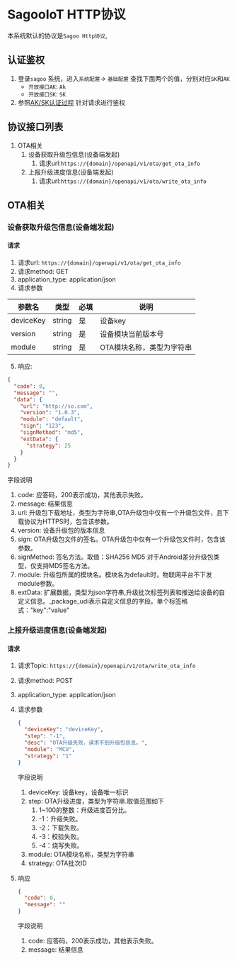 # SagooIoT HTTP协议

本系统默认的协议是`Sagoo Http协议`,

## 认证鉴权

1. 登录`sagoo` 系统，进入`系统配置`-> `基础配置` 查找下面两个的值，分别对应`SK`和`AK`
    - `开放接口AK`: `Ak`
    - `开放接口SK`: `SK`
2. 参照[AK/SK认证过程](https://iotdoc.sagoo.cn/develop/openapi/start.html#ak-sk%E8%AE%A4%E8%AF%81%E8%BF%87%E7%A8%8B) 针对请求进行鉴权

## 协议接口列表

1. OTA相关
    1. 设备获取升级包信息(设备端发起)
        1. 请求url:`https://{domain}/openapi/v1/ota/get_ota_info`
    2. 上报升级进度信息(设备端发起)
        1. 请求url:`https://{domain}/openapi/v1/ota/write_ota_info`

## OTA相关

### 设备获取升级包信息(设备端发起)

#### 请求

1. 请求url: `https://{domain}/openapi/v1/ota/get_ota_info`
2. 请求method: GET
3. application_type: application/json
4. 请求参数

| 参数名       | 类型     | 必填 | 说明             |
|-----------|--------|----|----------------|
| deviceKey | string | 是  | 设备key          |
| version   | string | 是  | 设备模块当前版本号      |
| module    | string | 是  | OTA模块名称，类型为字符串 |

5. 响应:

```json
{
  "code": 0,
  "message": "",
  "data": {
    "url": "http://so.com",
    "version": "1.0.3",
    "module": "default",
    "sign": "123",
    "signMethod": "md5",
    "extData": {
      "strategy": 25
    }
  }
}
```

字段说明

1. code: 应答码，200表示成功，其他表示失败。
2. message: 结果信息
3. url: 升级包下载地址，类型为字符串,OTA升级包中仅有一个升级包文件，且下载协议为HTTPS时，包含该参数。
4. version: 设备升级包的版本信息
5. sign: OTA升级包文件的签名。OTA升级包中仅有一个升级包文件时，包含该参数。
6. signMethod: 签名方法。取值：SHA256 MD5 对于Android差分升级包类型，仅支持MD5签名方法。
7. module: 升级包所属的模块名。模块名为default时，物联网平台不下发module参数。
8. extData: 扩展数据，类型为json字符串,升级批次标签列表和推送给设备的自定义信息。_package_udi表示自定义信息的字段。单个标签格式："key":"value"


### 上报升级进度信息(设备端发起)

#### 请求

1. 请求Topic: `https://{domain}/openapi/v1/ota/write_ota_info`
2. 请求method: POST
3. application_type: application/json
4. 请求参数
    ```json
    {
      "deviceKey": "deviceKey", 
      "step": "-1",
      "desc": "OTA升级失败，请求不到升级包信息。",
      "module": "MCU",
      "strategy": "1"
    }
    ```
   字段说明
    1. deviceKey: 设备key，设备唯一标识
    2. step: OTA升级进度，类型为字符串.取值范围如下
        1. 1~100的整数：升级进度百分比。
        2. -1：升级失败。
        3. -2：下载失败。
        4. -3：校验失败。
        5. -4：烧写失败。
    3. module: OTA模块名称，类型为字符串
    4. strategy: OTA批次ID
5. 响应
    ```json
    {
      "code": 0,
      "message": ""
    }
    ```

   字段说明

    1. code: 应答码，200表示成功，其他表示失败。
    2. message: 结果信息

